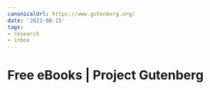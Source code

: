 ```yaml
---
canonicalUrl: https://www.gutenberg.org/
date: '2023-08-15'
tags:
- research
- inbox
---
```


# Free eBooks | Project Gutenberg